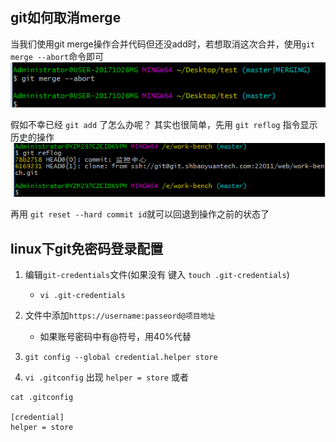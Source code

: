 ## git如何取消merge

当我们使用git merge操作合并代码但还没add时，若想取消这次合并，使用`git merge --abort`命令即可  
![img.png](../image/OPGitRecord/img.png)

假如不幸已经 `git add` 了怎么办呢？ 其实也很简单，先用 `git reflog` 指令显示历史的操作  
![img_1.png](../image/OPGitRecord/img_1.png)

再用 `git reset --hard commit id`就可以回退到操作之前的状态了

## linux下git免密码登录配置

1. 编辑`git-credentials`文件(如果没有 键入 `touch .git-credentials`)
    * `vi .git-credentials`

2. 文件中添加`https://username:passeord@项目地址`
    * 如果账号密码中有@符号，用40%代替

3. `git config --global credential.helper store`

4. `vi .gitconfig` 出现 `helper = store` 或者

```
cat .gitconfig

[credential]
helper = store 
```
